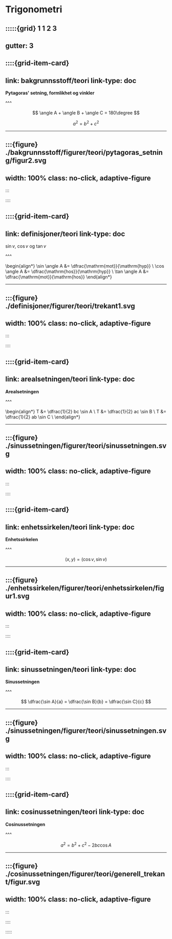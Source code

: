 # Trigonometri



:::::{grid} 1 1 2 3
---
gutter: 3
---

::::{grid-item-card}
---
link: bakgrunnsstoff/teori
link-type: doc
---
**Pytagoras' setning, formlikhet og vinkler**


^^^

$$
\angle A + \angle B + \angle C = 180\degree
$$

$$
a^2 = b^2 + c^2
$$

---

:::{figure} ./bakgrunnsstoff/figurer/teori/pytagoras_setning/figur2.svg
---
width: 100%
class: no-click, adaptive-figure
---
:::

::::

::::{grid-item-card}
---
link: definisjoner/teori
link-type: doc
---
$\sin v$, $\cos v$ og $\tan v$


^^^

\begin{align*}
    \sin \angle A &= \dfrac{\mathrm{mot}}{\mathrm{hyp}} \\
    \cos \angle A &= \dfrac{\mathrm{hos}}{\mathrm{hyp}} \\
    \tan \angle A &= \dfrac{\mathrm{mot}}{\mathrm{hos}}
\end{align*}

---

:::{figure} ./definisjoner/figurer/teori/trekant1.svg
---
width: 100%
class: no-click, adaptive-figure
---
:::

::::


::::{grid-item-card}
---
link: arealsetningen/teori
link-type: doc
---
**Arealsetningen**


^^^

\begin{align*}
    T &= \dfrac{1}{2} bc \sin A \\
    T &= \dfrac{1}{2} ac \sin B \\
    T &= \dfrac{1}{2} ab \sin C \\
\end{align*}

---

:::{figure} ./sinussetningen/figurer/teori/sinussetningen.svg
---
width: 100%
class: no-click, adaptive-figure
---
:::

::::


::::{grid-item-card}
---
link: enhetssirkelen/teori
link-type: doc
---
**Enhetssirkelen**


^^^

$$
(x, y) = (\cos v, \sin v)
$$

---

:::{figure} ./enhetssirkelen/figurer/teori/enhetssirkelen/figur1.svg
---
width: 100%
class: no-click, adaptive-figure
---
:::

::::


::::{grid-item-card}
---
link: sinussetningen/teori
link-type: doc
---
**Sinussetningen**


^^^

$$
\dfrac{\sin A}{a} = \dfrac{\sin B}{b} = \dfrac{\sin C}{c}
$$

---

:::{figure} ./sinussetningen/figurer/teori/sinussetningen.svg
---
width: 100%
class: no-click, adaptive-figure
---
:::

::::


::::{grid-item-card}
---
link: cosinussetningen/teori
link-type: doc
---
**Cosinussetningen**


^^^

$$
a^2 = b^2 + c^2 - 2bc \cos A
$$

---

:::{figure} ./cosinussetningen/figurer/teori/generell_trekant/figur.svg
---
width: 100%
class: no-click, adaptive-figure
---
:::

::::

:::::